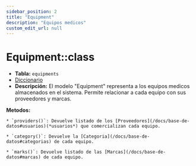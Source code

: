 ```yaml
---
sidebar_position: 2
title: "Equipment"
description: "Equipos medicos"
custom_edit_url: null
---
```


# Equipment::class

* **Tabla:** `equipments`
* [Diccionario](/docs/base-de-datos#equipos)
* **Descripción:**
    El modelo "Equipment" representa a los equipos medicos almacenados en el sistema. Permite relacionar a cada equipo con sus proveedores y marcas. 

**Metodos:**

    * `providers()`: Devuelve listado de los [Proveedores](/docs/base-de-datos#usuarios)(*usuarios*) que comercializan cada equipo.

    * `category()`: Devuelve la [Categoria](/docs/base-de-datos#categorias) de cada equipo.

    * `marks()`: Devuelve listado de las [Marcas](/docs/base-de-datos#marcas) de cada equipo.